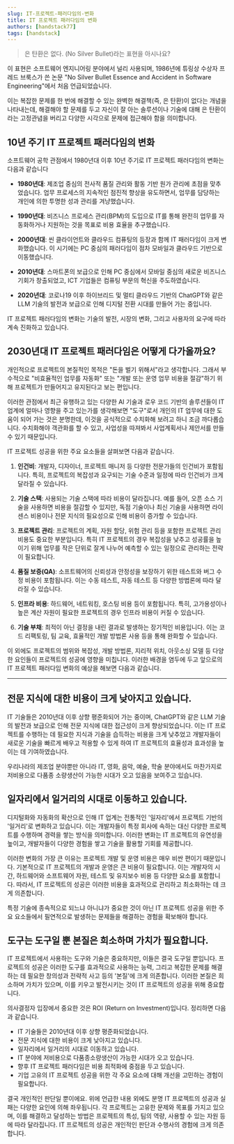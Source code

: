 ```yaml
---
slug: IT-프로젝트-패러다임의-변화
title: IT 프로젝트 패러다임의 변화
authors: [handstack77]
tags: [handstack]
---
```


> 은 탄환은 없다. (No Silver Bullet)라는 표현을 아시나요?

이 표현은 소프트웨어 엔지니어링 분야에서 널리 사용되며, 1986년에 튜링상 수상자 프레드 브룩스가 쓴 논문 "No Silver Bullet Essence and Accident in Software Engineering"에서 처음 언급되었습니다.

이는 복잡한 문제를 한 번에 해결할 수 있는 완벽한 해결책(즉, 은 탄환)이 없다는 개념을 나타내는데, 해결해야 할 문제를 두고 자신이 잘 아는 솔루션이나 기술에 대해 은 탄환이라는 고정관념을 버리고 다양한 시각으로 문제에 접근해야 함을 의미합니다.

## 10년 주기 IT 프로젝트 패러다임의 변화

소프트웨어 공학 관점에서 1980년대 이후 10년 주기로 IT 프로젝트 패러다임의 변화는 다음과 같습니다

- **1980년대**: 제조업 중심의 전사적 품질 관리와 활동 기반 원가 관리에 초점을 맞추었습니다. 업무 프로세스의 지속적인 점진적 향상을 유도하면서, 업무를 담당하는 개인에 의한 투명한 성과 관리를 겨냥했습니다.

- **1990년대**: 비즈니스 프로세스 관리(BPM)의 도입으로 IT를 통해 완전히 업무를 자동화하거나 지원하는 것을 목표로 비용 효율을 추구했습니다.

- **2000년대**: 씬 클라이언트와 클라우드 컴퓨팅의 등장과 함께 IT 패러다임이 크게 변화했습니다. 이 시기에는 PC 중심의 패러다임이 점차 모바일과 클라우드 기반으로 이동했습니다.

- **2010년대**: 스마트폰의 보급으로 인해 PC 중심에서 모바일 중심의 새로운 비즈니스 기회가 창출되었고, ICT 기업들은 컴퓨팅 부문의 혁신을 주도하였습니다.

- **2020년대**: 코로나19 이후 하이브리드 및 멀티 클라우드 기반의 ChatGPT와 같은 LLM 기술의 발전과 보급으로 인해 디지털 전환 시대를 만들어 가는 중입니다.

IT 프로젝트 패러다임의 변화는 기술의 발전, 시장의 변화, 그리고 사용자의 요구에 따라 계속 진화하고 있습니다.

## 2030년대 IT 프로젝트 패러다임은 어떻게 다가올까요?

개인적으로 프로젝트의 본질적인 목적은 "돈을 벌기 위해서"라고 생각합니다. 그래서 부수적으로 "비효율적인 업무를 자동화" 또는 "개발 또는 운영 업무 비용을 절감"하기 위해 프로젝트가 만들어지고 유지된다고 보는 편입니다.

이러한 관점에서 최근 유행하고 있는 다양한 AI 기술과 로우 코드 기반의 솔루션들이 IT 업계에 얼마나 영향을 주고 있는가를 생각해보면 "도구"로서 개인의 IT 업무에 대한 도움이 되어 가는 것은 분명한데, 이것을 공식적으로 수치화해 보려고 하니 조금 까다롭습니다. 수치화해야 객관화를 할 수 있고, 사업성을 따져봐서 사업계획서나 제안서를 만들 수 있기 때문입니다.

IT 프로젝트 성공을 위한 주요 요소들을 살펴보면 다음과 같습니다.

1. **인건비**: 개발자, 디자이너, 프로젝트 매니저 등 다양한 전문가들의 인건비가 포함됩니다. 특히, 프로젝트의 복잡성과 요구되는 기술 수준과 일정에 따라 인건비가 크게 달라질 수 있습니다.

2. **기술 스택**: 사용되는 기술 스택에 따라 비용이 달라집니다. 예를 들어, 오픈 소스 기술을 사용하면 비용을 절감할 수 있지만, 독점 기술이나 최신 기술을 사용하면 라이센스 비용이나 전문 지식의 필요성으로 인해 비용이 증가할 수 있습니다.

3. **프로젝트 관리**: 프로젝트의 계획, 자원 할당, 위험 관리 등을 포함한 프로젝트 관리 비용도 중요한 부분입니다. 특히 IT 프로젝트의 경우 복잡성을 낮추고 성공률을 높이기 위해 업무를 작은 단위로 잘게 나누어 예측할 수 있는 일정으로 관리하는 전략이 필요합니다.

4. **품질 보증(QA)**: 소프트웨어의 신뢰성과 안정성을 보장하기 위한 테스트와 버그 수정 비용이 포함됩니다. 이는 수동 테스트, 자동 테스트 등 다양한 방법론에 따라 달라질 수 있습니다.

5. **인프라 비용**: 하드웨어, 네트워킹, 호스팅 비용 등이 포함됩니다. 특히, 고가용성이나 높은 계산 자원이 필요한 프로젝트의 경우 인프라 비용이 커질 수 있습니다.

6. **기술 부채**: 최적이 아닌 결정을 내린 결과로 발생하는 장기적인 비용입니다. 이는 코드 리팩토링, 팀 교육, 효율적인 개발 방법론 사용 등을 통해 완화할 수 있습니다.

이 외에도 프로젝트의 범위와 복잡성, 개발 방법론, 지리적 위치, 아웃소싱 모델 등 다양한 요인들이 프로젝트의 성공에 영향을 미칩니다. 이러한 배경을 염두에 두고 앞으로의 IT 프로젝트 패러다임 변화의 예상을 해보면 다음과 같습니다.

---

## 전문 지식에 대한 비용이 크게 낮아지고 있습니다.

IT 기술들은 2010년대 이후 상향 평준화되어 가는 중이며, ChatGPT와 같은 LLM 기술의 발전과 보급으로 인해 전문 지식에 대한 접근성이 크게 향상되었습니다. 이는 IT 프로젝트를 수행하는 데 필요한 지식과 기술을 습득하는 비용을 크게 낮추었고 개발자들이 새로운 기술을 빠르게 배우고 적용할 수 있게 하여 IT 프로젝트의 효율성과 효과성을 높이는 데 기여하였습니다.

우리나라의 제조업 분야뿐만 아니라 IT, 영화, 음악, 예술, 학술 분야에서도 마찬가지로 저비용으로 다품종 소량생산이 가능한 시대가 오고 있음을 보여주고 있습니다.

## 일자리에서 일거리의 시대로 이동하고 있습니다.

디지털화와 자동화의 확산으로 인해 IT 업계는 전통적인 '일자리'에서 프로젝트 기반의 '일거리'로 변화하고 있습니다. 이는 개발자들이 특정 회사에 속하는 대신 다양한 프로젝트를 수행하며 경력을 쌓는 방식을 의미합니다. 이러한 변화는 IT 프로젝트의 유연성을 높이고, 개발자들이 다양한 경험을 쌓고 기술을 활용할 기회를 제공합니다.

이러한 변화의 가장 큰 이유는 프로젝트 개발 및 운영 비용은 매우 비싼 편이기 때문입니다. 기본적으로 IT 프로젝트의 개발과 운영은 큰 비용이 필요합니다. 이는 개발자의 시간, 하드웨어와 소프트웨어 자원, 테스트 및 유지보수 비용 등 다양한 요소를 포함합니다. 따라서, IT 프로젝트의 성공은 이러한 비용을 효과적으로 관리하고 최소화하는 데 크게 의존합니다.

특정 기술에 종속적으로 되느냐 아니냐가 중요한 것이 아닌 IT 프로젝트 성공을 위한 주요 요소들에서 필연적으로 발생하는 문제들을 해결하는 경험을 확보해야 합니다.

## 도구는 도구일 뿐 본질은 희소하며 가치가 필요합니다.

IT 프로젝트에서 사용하는 도구와 기술은 중요하지만, 이들은 결국 도구일 뿐입니다. 프로젝트의 성공은 이러한 도구를 효과적으로 사용하는 능력, 그리고 복잡한 문제를 해결하는 데 필요한 창의성과 전략적 사고 등의 '본질'에 크게 의존합니다. 이러한 본질은 희소하며 가치가 있으며, 이를 키우고 발전시키는 것이 IT 프로젝트의 성공을 위해 중요합니다.

의사결정자 입장에서 중요한 것은 ROI (Return on Investment)입니다. 정리하면 다음과 같습니다.

- IT 기술들은 2010년대 이후 상향 평준화되었습니다.
- 전문 지식에 대한 비용이 크게 낮아지고 있습니다.
- 일자리에서 일거리의 시대로 이동하고 있습니다.
- IT 분야에 저비용으로 다품종소량생산이 가능한 시대가 오고 있습니다.
- 향후 IT 프로젝트 패러다임은 비용 최적화에 중점을 두고 있습니다.
- 기업 고유의 IT 프로젝트 성공을 위한 각 주요 요소에 대해 개선을 고민하는 경험이 필요합니다.

결국 개인적인 판단일 뿐이에요. 위에 언급한 내용 외에도 분명 IT 프로젝트의 성공과 실패는 다양한 요인에 의해 좌우됩니다. 각 프로젝트는 고유한 문제와 목표를 가지고 있으며, 이를 해결하고 달성하는 방법은 프로젝트의 특성, 팀의 역량, 사용할 수 있는 자원 등에 따라 달라집니다. IT 프로젝트의 성공은 개인적인 판단과 수행사의 경험에 크게 의존합니다.